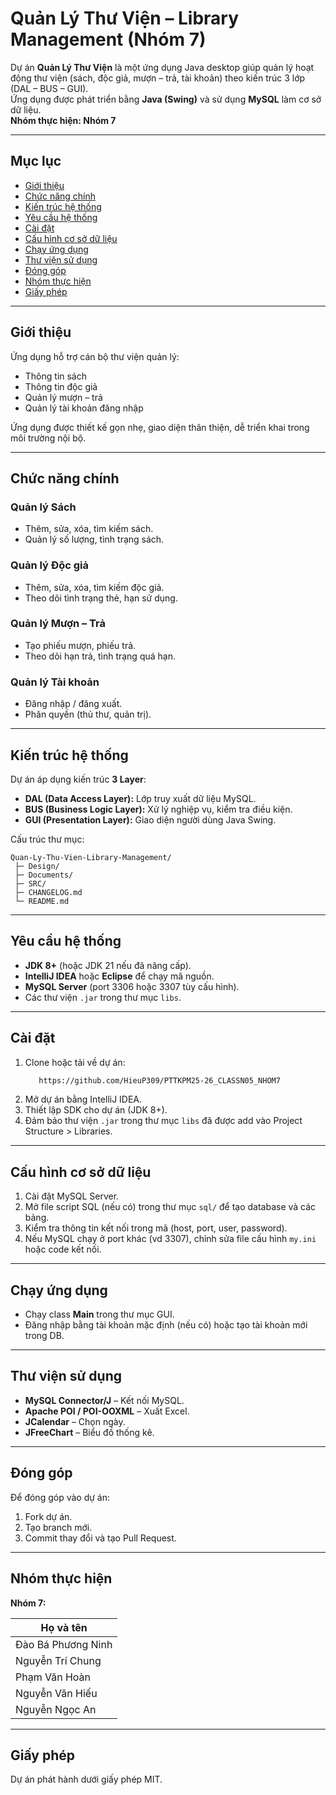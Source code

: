 #  Quản Lý Thư Viện – Library Management (Nhóm 7)

Dự án **Quản Lý Thư Viện** là một ứng dụng Java desktop giúp quản lý hoạt động thư viện (sách, độc giả, mượn – trả, tài khoản) theo kiến trúc 3 lớp (DAL – BUS – GUI).  
Ứng dụng được phát triển bằng **Java (Swing)** và sử dụng **MySQL** làm cơ sở dữ liệu.  
**Nhóm thực hiện: Nhóm 7**

---

##  Mục lục
- [Giới thiệu](#giới-thiệu)
- [Chức năng chính](#chức-năng-chính)
- [Kiến trúc hệ thống](#kiến-trúc-hệ-thống)
- [Yêu cầu hệ thống](#yêu-cầu-hệ-thống)
- [Cài đặt](#cài-đặt)
- [Cấu hình cơ sở dữ liệu](#cấu-hình-cơ-sở-dữ-liệu)
- [Chạy ứng dụng](#chạy-ứng-dụng)
- [Thư viện sử dụng](#thư-viện-sử-dụng)
- [Đóng góp](#đóng-góp)
- [Nhóm thực hiện](#nhóm-thực-hiện)
- [Giấy phép](#giấy-phép)

---

## Giới thiệu
Ứng dụng hỗ trợ cán bộ thư viện quản lý:
- Thông tin sách
- Thông tin độc giả
- Quản lý mượn – trả
- Quản lý tài khoản đăng nhập

Ứng dụng được thiết kế gọn nhẹ, giao diện thân thiện, dễ triển khai trong môi trường nội bộ.

---

## Chức năng chính
###  Quản lý Sách
- Thêm, sửa, xóa, tìm kiếm sách.
- Quản lý số lượng, tình trạng sách.

###  Quản lý Độc giả
- Thêm, sửa, xóa, tìm kiếm độc giả.
- Theo dõi tình trạng thẻ, hạn sử dụng.

###  Quản lý Mượn – Trả
- Tạo phiếu mượn, phiếu trả.
- Theo dõi hạn trả, tình trạng quá hạn.

###  Quản lý Tài khoản
- Đăng nhập / đăng xuất.
- Phân quyền (thủ thư, quản trị).

---

## Kiến trúc hệ thống
Dự án áp dụng kiến trúc **3 Layer**:
- **DAL (Data Access Layer):** Lớp truy xuất dữ liệu MySQL.
- **BUS (Business Logic Layer):** Xử lý nghiệp vụ, kiểm tra điều kiện.
- **GUI (Presentation Layer):** Giao diện người dùng Java Swing.

Cấu trúc thư mục:
```
Quan-Ly-Thu-Vien-Library-Management/
 ├─ Design/
 ├─ Documents/
 ├─ SRC/
 ├─ CHANGELOG.md
 └─ README.md
```

---

## Yêu cầu hệ thống
- **JDK 8+** (hoặc JDK 21 nếu đã nâng cấp).
- **IntelliJ IDEA** hoặc **Eclipse** để chạy mã nguồn.
- **MySQL Server** (port 3306 hoặc 3307 tùy cấu hình).
- Các thư viện `.jar` trong thư mục `libs`.

---

## Cài đặt
1. Clone hoặc tải về dự án:
   ```bash
      https://github.com/HieuP309/PTTKPM25-26_CLASSN05_NHOM7
   ```
2. Mở dự án bằng IntelliJ IDEA.
3. Thiết lập SDK cho dự án (JDK 8+).
4. Đảm bảo thư viện `.jar` trong thư mục `libs` đã được add vào Project Structure > Libraries.

---

## Cấu hình cơ sở dữ liệu
1. Cài đặt MySQL Server.
2. Mở file script SQL (nếu có) trong thư mục `sql/` để tạo database và các bảng.
3. Kiểm tra thông tin kết nối trong mã (host, port, user, password).
4. Nếu MySQL chạy ở port khác (vd 3307), chỉnh sửa file cấu hình `my.ini` hoặc code kết nối.

---

## Chạy ứng dụng
- Chạy class **Main** trong thư mục GUI.
- Đăng nhập bằng tài khoản mặc định (nếu có) hoặc tạo tài khoản mới trong DB.

---

## Thư viện sử dụng
- **MySQL Connector/J** – Kết nối MySQL.
- **Apache POI / POI-OOXML** – Xuất Excel.
- **JCalendar** – Chọn ngày.
- **JFreeChart** – Biểu đồ thống kê.

---

## Đóng góp
Để đóng góp vào dự án:
1. Fork dự án.
2. Tạo branch mới.
3. Commit thay đổi và tạo Pull Request.

---

## Nhóm thực hiện

**Nhóm 7:**

| Họ và tên              |
|------------------------|
| Đào Bá Phương Ninh     |
| Nguyễn Trí Chung       |
| Phạm Văn Hoàn          |
| Nguyễn Văn Hiếu        |
| Nguyễn Ngọc An         |

---

## Giấy phép
Dự án phát hành dưới giấy phép MIT.
